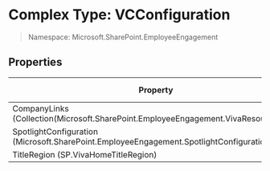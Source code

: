 # Complex Type: VCConfiguration

> Namespace: Microsoft.SharePoint.EmployeeEngagement

## Properties

Property | SPO | SP 2019 | SP 2016 | SP 2013
----------|:---:|:-------:|:-------:|:-------:
CompanyLinks (Collection(Microsoft.SharePoint.EmployeeEngagement.VivaResourceLink)) | ✅ | ❌ | ❌ | ❌
SpotlightConfiguration (Microsoft.SharePoint.EmployeeEngagement.SpotlightConfiguration) | ✅ | ❌ | ❌ | ❌
TitleRegion (SP.VivaHomeTitleRegion) | ✅ | ❌ | ❌ | ❌